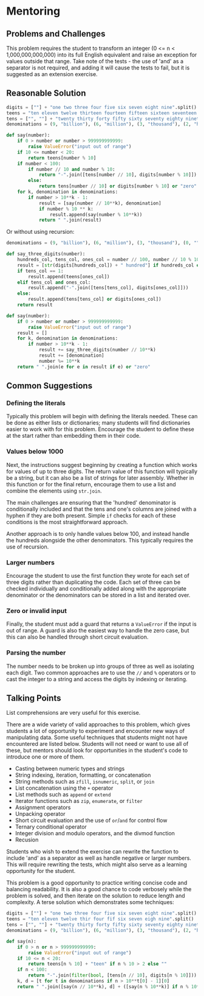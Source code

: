# Mentoring

## Problems and Challenges

This problem requires the student to transform an integer (0 <= n < 1,000,000,000,000) into its full English equivalent and raise an exception for values outside that range.
Take note of the tests - the use of 'and' as a separator is not required, and adding it will cause the tests to fail, but it is suggested as an extension exercise. 

## Reasonable Solution

```python
digits = [""] + "one two three four five six seven eight nine".split()
teens = "ten eleven twelve thirteen fourteen fifteen sixteen seventeen eighteen nineteen".split()
tens = ["", ""] + "twenty thirty forty fifty sixty seventy eighty ninety".split()
denominations = (9, "billion"), (6, "million"), (3, "thousand"), (2, "hundred")

def say(number):
    if 0 > number or number > 999999999999:
        raise ValueError("input out of range")
    if 10 <= number < 20:
        return teens[number % 10]
    if number < 100:
        if number // 10 and number % 10:
            return "-".join([tens[number // 10], digits[number % 10]])
        else:
            return tens[number // 10] or digits[number % 10] or "zero"
    for k, denomination in denominations:
        if number > 10**k - 1:
            result = [say(number // 10**k), denomination]
            if number % 10 ** k:
                result.append(say(number % 10**k))
            return " ".join(result)
```
Or without using recursion:

```python
denominations = (9, "billion"), (6, "million"), (3, "thousand"), (0, "")

def say_three_digits(number):
    hundreds_col, tens_col, ones_col = number // 100, number // 10 % 10, number % 10
    result = [str(digits[hundreds_col]) + " hundred"] if hundreds_col else []
    if tens_col == 1:
        result.append(teens[ones_col])
    elif tens_col and ones_col:
        result.append("-".join([tens[tens_col], digits[ones_col]]))
    else:
        result.append(tens[tens_col] or digits[ones_col])
    return result

def say(number):
    if 0 > number or number > 999999999999:
        raise ValueError("input out of range")
    result = []
    for k, denomination in denominations:
        if number > 10**k - 1:
            result += say_three_digits(number // 10**k)
            result += [denomination]
            number %= 10**k
    return " ".join(e for e in result if e) or "zero"
```

## Common Suggestions

### Defining the literals

Typically this problem will begin with defining the literals needed. 
These can be done as either lists or dictionaries; many students will find dictionaries easier to work with for this problem. 
Encourage the student to define these at the start rather than embedding them in their code.

### Values below 1000

Next, the instructions suggest beginning by creating a function which works for values of up to three digits.
The return value of this function will typically be a string, but it can also be a list of strings for later assembly.
Whether in this function or for the final return, encourage them to use a list and combine the elements using `str.join`.

The main challenges are ensuring that the 'hundred' denominator is conditionally included and that the tens and one's columns are joined with a hyphen if they are both present.
Simple `if` checks for each of these conditions is the most straightforward approach.

Another approach is to only handle values below 100, and instead handle the hundreds alongside the other denominators.
This typically requires the use of recursion. 

### Larger numbers

Encourage the student to use the first function they wrote for each set of three digits rather than duplicating the code.
Each set of three can be checked individually and conditionally added along with the appropriate denominator or the denominators can be stored in a list and iterated over.

### Zero or invalid input

Finally, the student must add a guard that returns a `ValueError` if the input is out of range. 
A guard is also the easiest way to handle the zero case, but this can also be handled through short circuit evaluation.

### Parsing the number

The number needs to be broken up into groups of three as well as isolating each digit. 
Two common approaches are to use the `//` and `%` operators or to cast the integer to a string and access the digits by indexing or iterating.

## Talking Points

List comprehensions are very useful for this exercise.

There are a wide variety of valid approaches to this problem, which gives students a lot of opportunity to experiment and encounter new ways of manipulating data.
Some useful techniques that students might not have encountered are listed below.
Students will not need or want to use all of these, but mentors should look for opportunities in the student's code to introduce one or more of them.
* Casting between numeric types and strings
* String indexing, iteration, formatting, or concatenation
* String methods such as `zfill`, `isnumeric`, `split`, or `join`
* List concatenation using the `+` operator
* List methods such as `append` or `extend`
* Iterator functions such as `zip`, `enumerate`, or `filter`
* Assignment operators
* Unpacking operator
* Short circuit evaluation and the use of `or`/`and` for control flow
* Ternary conditional operator
* Integer division and modulo operators, and the divmod function
* Recusion

Students who wish to extend the exercise can rewrite the function to include 'and' as a separator as well as handle negative or larger numbers.
This will require rewriting the tests, which might also serve as a learning opportunity for the student.

This problem is a good opportunity to practice writing concise code and balancing readability. 
It is also a good chance to code verbosely while the problem is solved, and then iterate on the solution to reduce length and complexity.
A terse solution which demonstrates some techniques:

```python
digits = [""] + "one two three four five six seven eight nine".split()
teens = "ten eleven twelve thir four fif six seven eigh nine".split()
tens = ["", ""] + "twenty thirty forty fifty sixty seventy eighty ninety".split()
denominations = (9, "billion"), (6, "million"), (3, "thousand"), (2, "hundred")

def say(n):
    if 0 > n or n > 999999999999:
        raise ValueError("input out of range")
    if 10 <= n < 20:
        return teens[n % 10] + "teen" if n % 10 > 2 else ""
    if n < 100:
        return "-".join(filter(bool, [tens[n // 10], digits[n % 10]])) or "zero"
    k, d = [t for t in denominations if n > 10**t[0] - 1][0]
    return " ".join([say(n // 10**k), d] + ([say(n % 10**k)] if n % 10**k else []))
```
